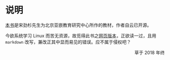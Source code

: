 # 说明

[本书](https://book.douban.com/subject/4141733/)是宋劲杉先生为北京亚嵌教育研究中心所作的教材，作者自云已开源。

今欲系统学习 Linux 而苦无资源，故觅得此书之[网页版本](https://docs.huihoo.com/c/linux-c-programming/)，正欲读一过，且用 `markdown` 改写，兼改正其中显而易见的错误。应不属于侵权吧？

<p align="right">草于 2018 年终</p>

